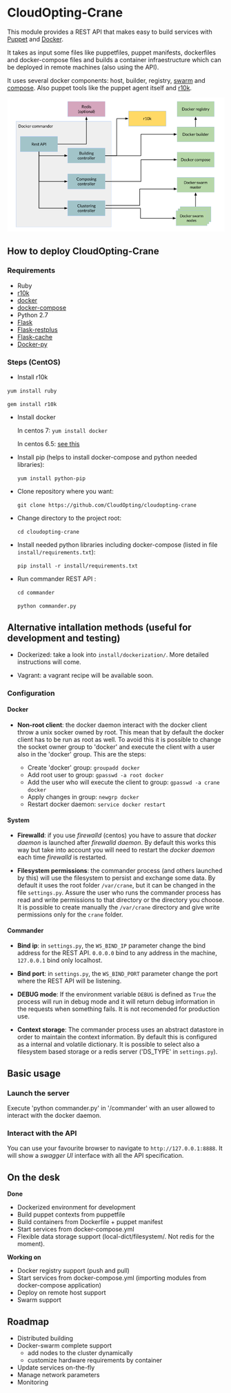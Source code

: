 # CloudOpting-Crane

This module provides a REST API that makes easy to build services with [Puppet](https://puppetlabs.com/) and [Docker](https://www.docker.com/).

It takes as input some files like puppetfiles, puppet manifests, dockerfiles and docker-compose files and builds a container infraestructure which can be deployed in remote machines (also using the API).

It uses several docker components: host, builder, registry, [swarm](https://github.com/docker/swarm) and [compose](https://github.com/docker/compose). Also puppet tools like the puppet agent itself and [r10k](https://github.com/puppetlabs/r10k).

![Module diagram](/readmeResources/diagram.png)

## How to deploy CloudOpting-Crane

### Requirements

- Ruby
- [r10k](https://github.com/puppetlabs/r10k)
- [docker](https://docs.docker.com/installation/)
- [docker-compose](https://docs.docker.com/compose/#installation-and-set-up)
- Python 2.7
- [Flask](http://flask.pocoo.org/)
- [Flask-restplus](https://github.com/noirbizarre/flask-restplus)
- [Flask-cache](https://pythonhosted.org/Flask-Cache/)
- [Docker-py](https://github.com/docker/docker-py)

### Steps (CentOS)

- Install r10k

 `yum install ruby`

 `gem install r10k`

- Install docker

  In centos 7: `yum install docker`

  In centos 6.5: [see this](https://docs.docker.com/installation/centos/)

- Install pip (helps to install docker-compose and python needed libraries):

  `yum install python-pip`

- Clone repository where you want:

  `git clone https://github.com/CloudOpting/cloudopting-crane`

- Change directory to the project root:

  `cd cloudopting-crane`

- Install needed python libraries including docker-compose (listed in file `install/requirements.txt`):

  `pip install -r install/requirements.txt`


- Run commander REST API :

  `cd commander`

  `python commander.py`

## Alternative intallation methods (useful for development and testing)

- Dockerized: take a look into `install/dockerization/`. More detailed instructions will come.

- Vagrant: a vagrant recipe will be available soon.


### Configuration

#### Docker

- __Non-root client__: the docker daemon interact with the docker client throw a unix socker owned by root. This mean that by default the docker client has to be run as root as well. To avoid this it is possible to change the socket owner group to 'docker' and execute the client with a user also in the 'docker' group. This are the steps:

  - Create 'docker' group: `groupadd docker`
  - Add root user to group: `gpasswd -a root docker`
  - Add the user who will execute the client to group: `gpasswd -a crane docker`
  - Apply changes in group: `newgrp docker`
  - Restart docker daemon: `service docker restart`

#### System

- __Firewalld__: if you use _firewalld_ (centos) you have to assure that _docker daemon_ is launched after _firewalld daemon_. By default this works this way but take into account you will need to restart the _docker daemon_ each time _firewalld_ is restarted.

- __Filesystem permissions__: the commander process (and others launched by this) will use the filesystem to persist and exchange some data. By default it uses the root folder `/var/crane`, but it can be changed in the file `settings.py`. Assure the user who runs the commander process has read and write permissions to that directory or the directory you choose. It is possible to create manually the `/var/crane` directory and give write permissions only for the `crane` folder.

#### Commander

- __Bind ip__: in `settings.py`, the `WS_BIND_IP` parameter change the bind address for the REST API. `0.0.0.0` bind to any address in the machine, `127.0.0.1` bind only localhost.

- __Bind port__: in `settings.py`, the `WS_BIND_PORT` parameter change the port where the REST API will be listening.

- __DEBUG mode__: If the environment variable `DEBUG` is defined as `True` the process will run in debug mode and it will return debug information in the requests when something fails. It is not recomended for production use.

- __Context storage__: The commander process uses an abstract datastore in order to maintain the context information. By default this is configured as a internal and volatile dictionary. It is possible to select also a filesystem based storage or a redis server ('DS_TYPE' in `settings.py`).

## Basic usage

### Launch the server

Execute 'python commander.py' in '/commander' with an user allowed to interact with the docker daemon.

### Interact with the API

You can use your favourite browser to navigate to `http://127.0.0.1:8888`. It will show a _swagger UI_ interface with all the API specification.

## On the desk

__Done__
- Dockerized environment for development
- Build puppet contexts from puppetfile
- Build containers from Dockerfile + puppet manifest
- Start services from docker-compose.yml
- Flexible data storage support (local-dict/filesystem/. Not redis for the moment).

__Working on__
- Docker registry support (push and pull)
- Start services from docker-compose.yml (importing modules from docker-compose application)
- Deploy on remote host support
- Swarm support

## Roadmap

- Distributed building
- Docker-swarm complete support
  - add nodes to the cluster dynamically
  - customize hardware requirements by container
- Update services on-the-fly
- Manage network parameters
- Monitoring
